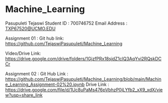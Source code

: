 # Machine_Learning
Pasupuleti Tejaswi
Student ID : 700746752
Email Address : TXP67520@UCMO.EDU

Assignment 01 :
Git hub link: https://github.com/TejaswiPasupuleti/Machine_Learning

Video/Drive Link: https://drive.google.com/drive/folders/1GjzfPRx18sjdZ1clQ3AqYvi2RQskDCCr


Assignment 02 :
Git Hub Link : https://github.com/TejaswiPasupuleti/Machine_Learning/blob/main/Machine_Learning_Assignment-02%20.ipynb
Drive Link :
https://drive.google.com/file/d/1Uc8uPaMs476pVbhzP0jLYfb2_xX9_xdX/view?usp=share_link
 
